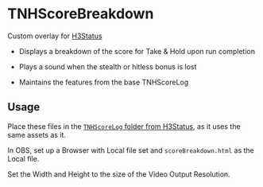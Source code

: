# TNHScoreBreakdown

Custom overlay for [H3Status](https://github.com/TakingFire/H3Status/tree/main)

- Displays a breakdown of the score for Take & Hold upon run completion

- Plays a sound when the stealth or hitless bonus is lost

- Maintains the features from the base TNHScoreLog

## Usage

Place these files in the [`TNHScoreLog` folder from H3Status](https://github.com/TakingFire/H3Status/tree/main/Overlays/TNHScoreLog), as it uses the same assets as it.

In OBS, set up a Browser with Local file set and `scoreBreakdown.html` as the Local file.

Set the Width and Height to the size of the Video Output Resolution.